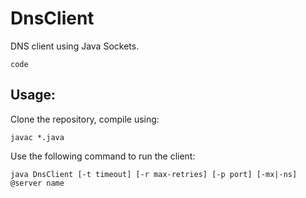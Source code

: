 # DnsClient
DNS client using Java Sockets.
```
code
```

## Usage: 
Clone the repository, compile using:  
```
javac *.java
```
Use the following command to run the client:
```
java DnsClient [-t timeout] [-r max-retries] [-p port] [-mx|-ns] @server name
```

